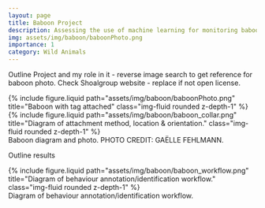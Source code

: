 ```yaml
---
layout: page
title: Baboon Project
description: Assessing the use of machine learning for monitoring baboon raiding behaviours. PHOTO CREDIT&#58; GAËLLE FEHLMANN.
img: assets/img/baboon/baboonPhoto.png
importance: 1
category: Wild Animals
---
```


Outline Project and my role in it - reverse image search to get reference for baboon photo. Check Shoalgroup website - replace if not open license.

<div class="row">
    <div class="col-sm mt-3 mt-md-0">
        {% include figure.liquid path="assets/img/baboon/baboonPhoto.png" title="Baboon with tag attached" class="img-fluid rounded z-depth-1" %}
    </div>
	<div class="col-sm mt-3 mt-md-0">
        {% include figure.liquid path="assets/img/baboon/baboon_collar.png" title="Diagram of attachment method, location & orientation." class="img-fluid rounded z-depth-1" %}
    </div>
</div>
<div class="caption">
    Baboon diagram and photo. PHOTO CREDIT: GAËLLE FEHLMANN.
</div>

Outline results

<div class="row">
    <div class="col-sm-4 mt-3 mt-md-0">
        {% include figure.liquid path="assets/img/baboon/baboon_workflow.png" title="Diagram of behaviour annotation/identification workflow." class="img-fluid rounded z-depth-1" %}
    </div>
</div>
<div class="caption">
    Diagram of behaviour annotation/identification workflow.
</div>
